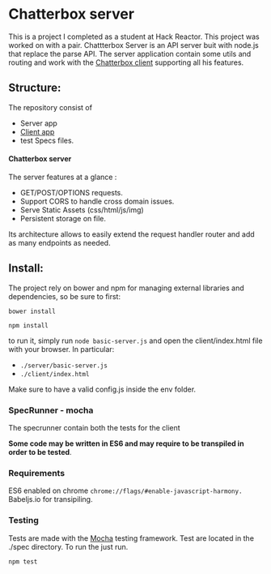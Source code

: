 Chatterbox server
==============

This is a project I completed as a student at Hack Reactor. This project was worked on with a pair. Chattterbox Server is an API server buit with node.js that replace the parse API. The server application contain some utils and routing and work with the [Chatterbox client](https://github.com/brianacnguyen/chatterbox-client) supporting all his features.

## Structure:

The repository consist of

- Server app
- [Client app](https://github.com/brianacnguyen/chatterbox-client)
- test Specs files.

#### Chatterbox server 

The server features at a glance :

- GET/POST/OPTIONS requests. 
- Support CORS to handle cross domain issues. 
- Serve Static Assets (css/html/js/img)
- Persistent storage on file.

Its architecture allows to easily extend the request handler router and add as many endpoints as needed.

## Install:

The project rely on bower and npm for managing external libraries and dependencies, so be sure to first:

`bower install`

`npm install`

to run it, simply run `node basic-server.js` and open the client/index.html file with your browser.
In particular:

- `./server/basic-server.js`
- `./client/index.html`

Make sure to have a valid config.js inside the env folder.

### SpecRunner - mocha

The specrunner contain both the tests for the client

**Some code may be written in ES6 and may require to be transpiled in order to be tested**.

### Requirements

ES6 enabled on chrome `chrome://flags/#enable-javascript-harmony.`
Babeljs.io for transipiling.

### Testing

Tests are made with the [Mocha](https://github.com/mochajs/mocha) testing framework.
Test are located in the ./spec directory. To run the just run.

```
npm test
```
